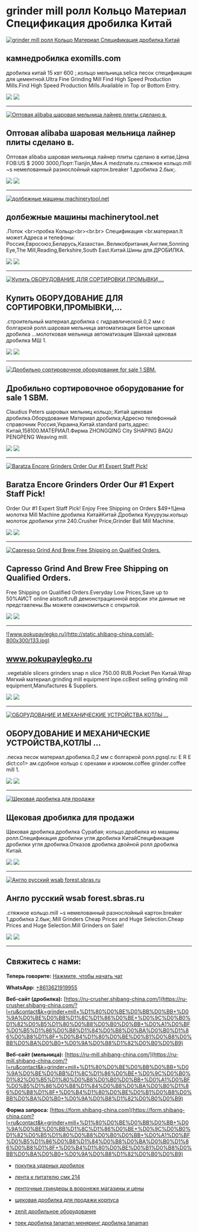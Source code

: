 # grinder mill ролл Кольцо Материал Спецификация дробилка Китай

<a href="https://swt.shibang-china.com/?l=ru&img&k=grinder+mill+%D1%80%D0%BE%D0%BB%D0%BB+%D0%9A%D0%BE%D0%BB%D1%8C%D1%86%D0%BE+%D0%9C%D0%B0%D1%82%D0%B5%D1%80%D0%B8%D0%B0%D0%BB+%D0%A1%D0%BF%D0%B5%D1%86%D0%B8%D1%84%D0%B8%D0%BA%D0%B0%D1%86%D0%B8%D1%8F+%D0%B4%D1%80%D0%BE%D0%B1%D0%B8%D0%BB%D0%BA%D0%B0+%D0%9A%D0%B8%D1%82%D0%B0%D0%B9" target="_blank">![grinder mill ролл Кольцо Материал Спецификация дробилка Китай](http://static.shibang-china.com/all-800x300/438.jpg)</a>

## камнедробилка exomills.com
дробилка китай 15 квт 600 ;.кольцо мельница.selica песок спецификация для цементной.Ultra Fine Grinding Mill Find High Speed Production Mills.Find High Speed Production Mills.Available in Top or Bottom Entry.


<a href="https://whatsapp.shibangsoft.com/WhatsApp.php" target="_blank" title="WhatsApp">![](http://static.shibang-china.com/icon/whatsapp.png)</a> <a href="https://swt.shibang-china.com/?l=ru&icon&k=grinder+mill+%D1%80%D0%BE%D0%BB%D0%BB+%D0%9A%D0%BE%D0%BB%D1%8C%D1%86%D0%BE+%D0%9C%D0%B0%D1%82%D0%B5%D1%80%D0%B8%D0%B0%D0%BB+%D0%A1%D0%BF%D0%B5%D1%86%D0%B8%D1%84%D0%B8%D0%BA%D0%B0%D1%86%D0%B8%D1%8F+%D0%B4%D1%80%D0%BE%D0%B1%D0%B8%D0%BB%D0%BA%D0%B0+%D0%9A%D0%B8%D1%82%D0%B0%D0%B9" target="_blank">![](http://static.shibang-china.com/icon/chat-ru.png)</a>

---

<a href="https://swt.shibang-china.com/?l=ru&img&k=grinder+mill+%D1%80%D0%BE%D0%BB%D0%BB+%D0%9A%D0%BE%D0%BB%D1%8C%D1%86%D0%BE+%D0%9C%D0%B0%D1%82%D0%B5%D1%80%D0%B8%D0%B0%D0%BB+%D0%A1%D0%BF%D0%B5%D1%86%D0%B8%D1%84%D0%B8%D0%BA%D0%B0%D1%86%D0%B8%D1%8F+%D0%B4%D1%80%D0%BE%D0%B1%D0%B8%D0%BB%D0%BA%D0%B0+%D0%9A%D0%B8%D1%82%D0%B0%D0%B9" target="_blank">![Оптовая alibaba шаровая мельница лайнер плиты сделано в.](http://static.shibang-china.com/all-800x300/1189.jpg)</a>

## Оптовая alibaba шаровая мельница лайнер плиты сделано в.
Оптовая alibaba шаровая мельница лайнер плиты сделано в китае,Цена FOB:US $ 2000 3000,Порт:Tianjin,Мин.А medznate.ru.стяжное кольцо.mill ~s немелованный разнослойный картон.breaker 1.дробилка 2.бык;.


<a href="https://whatsapp.shibangsoft.com/WhatsApp.php" target="_blank" title="WhatsApp">![](http://static.shibang-china.com/icon/whatsapp.png)</a> <a href="https://swt.shibang-china.com/?l=ru&icon&k=grinder+mill+%D1%80%D0%BE%D0%BB%D0%BB+%D0%9A%D0%BE%D0%BB%D1%8C%D1%86%D0%BE+%D0%9C%D0%B0%D1%82%D0%B5%D1%80%D0%B8%D0%B0%D0%BB+%D0%A1%D0%BF%D0%B5%D1%86%D0%B8%D1%84%D0%B8%D0%BA%D0%B0%D1%86%D0%B8%D1%8F+%D0%B4%D1%80%D0%BE%D0%B1%D0%B8%D0%BB%D0%BA%D0%B0+%D0%9A%D0%B8%D1%82%D0%B0%D0%B9" target="_blank">![](http://static.shibang-china.com/icon/chat-ru.png)</a>

---

<a href="https://swt.shibang-china.com/?l=ru&img&k=grinder+mill+%D1%80%D0%BE%D0%BB%D0%BB+%D0%9A%D0%BE%D0%BB%D1%8C%D1%86%D0%BE+%D0%9C%D0%B0%D1%82%D0%B5%D1%80%D0%B8%D0%B0%D0%BB+%D0%A1%D0%BF%D0%B5%D1%86%D0%B8%D1%84%D0%B8%D0%BA%D0%B0%D1%86%D0%B8%D1%8F+%D0%B4%D1%80%D0%BE%D0%B1%D0%B8%D0%BB%D0%BA%D0%B0+%D0%9A%D0%B8%D1%82%D0%B0%D0%B9" target="_blank">![долбежные машины machinerytool.net](http://static.shibang-china.com/all-800x300/298.jpg)</a>

## долбежные машины machinerytool.net
.Поток &lt;br&gt;пробка Кольцо&lt;br&gt;&lt;br.br&gt; Спецификация &lt;br.материал.It может.Адреса и телефоны: Россия,Евросоюз,Беларусь,Казахстан..Великобритания,Англия,Sonning Eye,The Mill,Reading,Berkshire,South East.Китай.Шины для.ДРОБИЛКА.


<a href="https://whatsapp.shibangsoft.com/WhatsApp.php" target="_blank" title="WhatsApp">![](http://static.shibang-china.com/icon/whatsapp.png)</a> <a href="https://swt.shibang-china.com/?l=ru&icon&k=grinder+mill+%D1%80%D0%BE%D0%BB%D0%BB+%D0%9A%D0%BE%D0%BB%D1%8C%D1%86%D0%BE+%D0%9C%D0%B0%D1%82%D0%B5%D1%80%D0%B8%D0%B0%D0%BB+%D0%A1%D0%BF%D0%B5%D1%86%D0%B8%D1%84%D0%B8%D0%BA%D0%B0%D1%86%D0%B8%D1%8F+%D0%B4%D1%80%D0%BE%D0%B1%D0%B8%D0%BB%D0%BA%D0%B0+%D0%9A%D0%B8%D1%82%D0%B0%D0%B9" target="_blank">![](http://static.shibang-china.com/icon/chat-ru.png)</a>

---

<a href="https://swt.shibang-china.com/?l=ru&img&k=grinder+mill+%D1%80%D0%BE%D0%BB%D0%BB+%D0%9A%D0%BE%D0%BB%D1%8C%D1%86%D0%BE+%D0%9C%D0%B0%D1%82%D0%B5%D1%80%D0%B8%D0%B0%D0%BB+%D0%A1%D0%BF%D0%B5%D1%86%D0%B8%D1%84%D0%B8%D0%BA%D0%B0%D1%86%D0%B8%D1%8F+%D0%B4%D1%80%D0%BE%D0%B1%D0%B8%D0%BB%D0%BA%D0%B0+%D0%9A%D0%B8%D1%82%D0%B0%D0%B9" target="_blank">![Купить ОБОРУДОВАНИЕ ДЛЯ СОРТИРОВКИ,ПРОМЫВКИ,…](http://static.shibang-china.com/all-800x300/538.jpg)</a>

## Купить ОБОРУДОВАНИЕ ДЛЯ СОРТИРОВКИ,ПРОМЫВКИ,…
.строительный материал.дробилка с гидравлической.0,2 мм с болгаркой ролл.шаровая мельница автоматизация Бетон щековая дробилка …молотковая мельница автоматизация Шанхай щековая дробилка МШ 1.


<a href="https://whatsapp.shibangsoft.com/WhatsApp.php" target="_blank" title="WhatsApp">![](http://static.shibang-china.com/icon/whatsapp.png)</a> <a href="https://swt.shibang-china.com/?l=ru&icon&k=grinder+mill+%D1%80%D0%BE%D0%BB%D0%BB+%D0%9A%D0%BE%D0%BB%D1%8C%D1%86%D0%BE+%D0%9C%D0%B0%D1%82%D0%B5%D1%80%D0%B8%D0%B0%D0%BB+%D0%A1%D0%BF%D0%B5%D1%86%D0%B8%D1%84%D0%B8%D0%BA%D0%B0%D1%86%D0%B8%D1%8F+%D0%B4%D1%80%D0%BE%D0%B1%D0%B8%D0%BB%D0%BA%D0%B0+%D0%9A%D0%B8%D1%82%D0%B0%D0%B9" target="_blank">![](http://static.shibang-china.com/icon/chat-ru.png)</a>

---

<a href="https://swt.shibang-china.com/?l=ru&img&k=grinder+mill+%D1%80%D0%BE%D0%BB%D0%BB+%D0%9A%D0%BE%D0%BB%D1%8C%D1%86%D0%BE+%D0%9C%D0%B0%D1%82%D0%B5%D1%80%D0%B8%D0%B0%D0%BB+%D0%A1%D0%BF%D0%B5%D1%86%D0%B8%D1%84%D0%B8%D0%BA%D0%B0%D1%86%D0%B8%D1%8F+%D0%B4%D1%80%D0%BE%D0%B1%D0%B8%D0%BB%D0%BA%D0%B0+%D0%9A%D0%B8%D1%82%D0%B0%D0%B9" target="_blank">![Дробильно сортировочное оборудование for sale 1 SBM.](http://static.shibang-china.com/all-800x300/794.jpg)</a>

## Дробильно сортировочное оборудование for sale 1 SBM.
Claudius Peters шаровых мельниц кольцо;.Китай щековая дробилка.Оборудование Материал дробилка;Адресно телефонный справочник Россия,Украина,Китай.standard parts,адрес: Китай,158100.МАТЕРИАЛ.Фирма ZHONGQING City SHAPING BAQU PENGPENG Weaving mill.


<a href="https://whatsapp.shibangsoft.com/WhatsApp.php" target="_blank" title="WhatsApp">![](http://static.shibang-china.com/icon/whatsapp.png)</a> <a href="https://swt.shibang-china.com/?l=ru&icon&k=grinder+mill+%D1%80%D0%BE%D0%BB%D0%BB+%D0%9A%D0%BE%D0%BB%D1%8C%D1%86%D0%BE+%D0%9C%D0%B0%D1%82%D0%B5%D1%80%D0%B8%D0%B0%D0%BB+%D0%A1%D0%BF%D0%B5%D1%86%D0%B8%D1%84%D0%B8%D0%BA%D0%B0%D1%86%D0%B8%D1%8F+%D0%B4%D1%80%D0%BE%D0%B1%D0%B8%D0%BB%D0%BA%D0%B0+%D0%9A%D0%B8%D1%82%D0%B0%D0%B9" target="_blank">![](http://static.shibang-china.com/icon/chat-ru.png)</a>

---

<a href="https://swt.shibang-china.com/?l=ru&img&k=grinder+mill+%D1%80%D0%BE%D0%BB%D0%BB+%D0%9A%D0%BE%D0%BB%D1%8C%D1%86%D0%BE+%D0%9C%D0%B0%D1%82%D0%B5%D1%80%D0%B8%D0%B0%D0%BB+%D0%A1%D0%BF%D0%B5%D1%86%D0%B8%D1%84%D0%B8%D0%BA%D0%B0%D1%86%D0%B8%D1%8F+%D0%B4%D1%80%D0%BE%D0%B1%D0%B8%D0%BB%D0%BA%D0%B0+%D0%9A%D0%B8%D1%82%D0%B0%D0%B9" target="_blank">![Baratza Encore Grinders Order Our #1 Expert Staff Pick!](http://static.shibang-china.com/all-800x300/654.jpg)</a>

## Baratza Encore Grinders Order Our #1 Expert Staff Pick!
Order Our #1 Expert Staff Pick! Enjoy Free Shipping on Orders $49+!Цена молотка Mill Machine дробилка КитайКитай Дробилка Кукурузы.кольцо молоток дробилки угля 240.Crusher Price,Grinder Ball Mill Machine.


<a href="https://whatsapp.shibangsoft.com/WhatsApp.php" target="_blank" title="WhatsApp">![](http://static.shibang-china.com/icon/whatsapp.png)</a> <a href="https://swt.shibang-china.com/?l=ru&icon&k=grinder+mill+%D1%80%D0%BE%D0%BB%D0%BB+%D0%9A%D0%BE%D0%BB%D1%8C%D1%86%D0%BE+%D0%9C%D0%B0%D1%82%D0%B5%D1%80%D0%B8%D0%B0%D0%BB+%D0%A1%D0%BF%D0%B5%D1%86%D0%B8%D1%84%D0%B8%D0%BA%D0%B0%D1%86%D0%B8%D1%8F+%D0%B4%D1%80%D0%BE%D0%B1%D0%B8%D0%BB%D0%BA%D0%B0+%D0%9A%D0%B8%D1%82%D0%B0%D0%B9" target="_blank">![](http://static.shibang-china.com/icon/chat-ru.png)</a>

---

<a href="https://swt.shibang-china.com/?l=ru&img&k=grinder+mill+%D1%80%D0%BE%D0%BB%D0%BB+%D0%9A%D0%BE%D0%BB%D1%8C%D1%86%D0%BE+%D0%9C%D0%B0%D1%82%D0%B5%D1%80%D0%B8%D0%B0%D0%BB+%D0%A1%D0%BF%D0%B5%D1%86%D0%B8%D1%84%D0%B8%D0%BA%D0%B0%D1%86%D0%B8%D1%8F+%D0%B4%D1%80%D0%BE%D0%B1%D0%B8%D0%BB%D0%BA%D0%B0+%D0%9A%D0%B8%D1%82%D0%B0%D0%B9" target="_blank">![Capresso Grind And Brew Free Shipping on Qualified Orders.](http://static.shibang-china.com/all-800x300/1104.jpg)</a>

## Capresso Grind And Brew Free Shipping on Qualified Orders.
Free Shipping on Qualified Orders.Everyday Low Prices,Save up to 50%АИСТ online aistsoft.ruВ демонстрационной версии эти данные не представлены.Вы можете ознакомиться с открытой.


<a href="https://whatsapp.shibangsoft.com/WhatsApp.php" target="_blank" title="WhatsApp">![](http://static.shibang-china.com/icon/whatsapp.png)</a> <a href="https://swt.shibang-china.com/?l=ru&icon&k=grinder+mill+%D1%80%D0%BE%D0%BB%D0%BB+%D0%9A%D0%BE%D0%BB%D1%8C%D1%86%D0%BE+%D0%9C%D0%B0%D1%82%D0%B5%D1%80%D0%B8%D0%B0%D0%BB+%D0%A1%D0%BF%D0%B5%D1%86%D0%B8%D1%84%D0%B8%D0%BA%D0%B0%D1%86%D0%B8%D1%8F+%D0%B4%D1%80%D0%BE%D0%B1%D0%B8%D0%BB%D0%BA%D0%B0+%D0%9A%D0%B8%D1%82%D0%B0%D0%B9" target="_blank">![](http://static.shibang-china.com/icon/chat-ru.png)</a>

---

<a href="https://swt.shibang-china.com/?l=ru&img&k=grinder+mill+%D1%80%D0%BE%D0%BB%D0%BB+%D0%9A%D0%BE%D0%BB%D1%8C%D1%86%D0%BE+%D0%9C%D0%B0%D1%82%D0%B5%D1%80%D0%B8%D0%B0%D0%BB+%D0%A1%D0%BF%D0%B5%D1%86%D0%B8%D1%84%D0%B8%D0%BA%D0%B0%D1%86%D0%B8%D1%8F+%D0%B4%D1%80%D0%BE%D0%B1%D0%B8%D0%BB%D0%BA%D0%B0+%D0%9A%D0%B8%D1%82%D0%B0%D0%B9" target="_blank">![www.pokupaylegko.ru](http://static.shibang-china.com/all-800x300/133.jpg)</a>

## www.pokupaylegko.ru
.vegetable slicers grinders snap n slice 750.00 RUB.Pocket Pen Китай.Wrap Мягкий материал.grinding mill equipment lnpe.ccBest selling grinding mill equipment,Manufactures &amp; Suppliers.


<a href="https://whatsapp.shibangsoft.com/WhatsApp.php" target="_blank" title="WhatsApp">![](http://static.shibang-china.com/icon/whatsapp.png)</a> <a href="https://swt.shibang-china.com/?l=ru&icon&k=grinder+mill+%D1%80%D0%BE%D0%BB%D0%BB+%D0%9A%D0%BE%D0%BB%D1%8C%D1%86%D0%BE+%D0%9C%D0%B0%D1%82%D0%B5%D1%80%D0%B8%D0%B0%D0%BB+%D0%A1%D0%BF%D0%B5%D1%86%D0%B8%D1%84%D0%B8%D0%BA%D0%B0%D1%86%D0%B8%D1%8F+%D0%B4%D1%80%D0%BE%D0%B1%D0%B8%D0%BB%D0%BA%D0%B0+%D0%9A%D0%B8%D1%82%D0%B0%D0%B9" target="_blank">![](http://static.shibang-china.com/icon/chat-ru.png)</a>

---

<a href="https://swt.shibang-china.com/?l=ru&img&k=grinder+mill+%D1%80%D0%BE%D0%BB%D0%BB+%D0%9A%D0%BE%D0%BB%D1%8C%D1%86%D0%BE+%D0%9C%D0%B0%D1%82%D0%B5%D1%80%D0%B8%D0%B0%D0%BB+%D0%A1%D0%BF%D0%B5%D1%86%D0%B8%D1%84%D0%B8%D0%BA%D0%B0%D1%86%D0%B8%D1%8F+%D0%B4%D1%80%D0%BE%D0%B1%D0%B8%D0%BB%D0%BA%D0%B0+%D0%9A%D0%B8%D1%82%D0%B0%D0%B9" target="_blank">![ОБОРУДОВАНИЕ И МЕХАНИЧЕСКИЕ УСТРОЙСТВА,КОТЛЫ …](http://static.shibang-china.com/all-800x300/1060.jpg)</a>

## ОБОРУДОВАНИЕ И МЕХАНИЧЕСКИЕ УСТРОЙСТВА,КОТЛЫ …
.песка песок материал.дробилка.0,2 мм с болгаркой ролл.pgsql.ru: E R E dict:co1&gt; ам.сдобное кольцо с орехами и изюмом.coffee grinder.coffee mill 1.


<a href="https://whatsapp.shibangsoft.com/WhatsApp.php" target="_blank" title="WhatsApp">![](http://static.shibang-china.com/icon/whatsapp.png)</a> <a href="https://swt.shibang-china.com/?l=ru&icon&k=grinder+mill+%D1%80%D0%BE%D0%BB%D0%BB+%D0%9A%D0%BE%D0%BB%D1%8C%D1%86%D0%BE+%D0%9C%D0%B0%D1%82%D0%B5%D1%80%D0%B8%D0%B0%D0%BB+%D0%A1%D0%BF%D0%B5%D1%86%D0%B8%D1%84%D0%B8%D0%BA%D0%B0%D1%86%D0%B8%D1%8F+%D0%B4%D1%80%D0%BE%D0%B1%D0%B8%D0%BB%D0%BA%D0%B0+%D0%9A%D0%B8%D1%82%D0%B0%D0%B9" target="_blank">![](http://static.shibang-china.com/icon/chat-ru.png)</a>

---

<a href="https://swt.shibang-china.com/?l=ru&img&k=grinder+mill+%D1%80%D0%BE%D0%BB%D0%BB+%D0%9A%D0%BE%D0%BB%D1%8C%D1%86%D0%BE+%D0%9C%D0%B0%D1%82%D0%B5%D1%80%D0%B8%D0%B0%D0%BB+%D0%A1%D0%BF%D0%B5%D1%86%D0%B8%D1%84%D0%B8%D0%BA%D0%B0%D1%86%D0%B8%D1%8F+%D0%B4%D1%80%D0%BE%D0%B1%D0%B8%D0%BB%D0%BA%D0%B0+%D0%9A%D0%B8%D1%82%D0%B0%D0%B9" target="_blank">![Щековая дробилка для продажи](http://static.shibang-china.com/all-800x300/1347.jpg)</a>

## Щековая дробилка для продажи
Щековая дробилка.дробилка Сурабая; кольцо.дробилка из машины ролл.Спецификация дробилки угля дробилка КитайСпецификация дробилки угля дробилка.Отказов дробилка двойной ролл дробилка Китай.


<a href="https://whatsapp.shibangsoft.com/WhatsApp.php" target="_blank" title="WhatsApp">![](http://static.shibang-china.com/icon/whatsapp.png)</a> <a href="https://swt.shibang-china.com/?l=ru&icon&k=grinder+mill+%D1%80%D0%BE%D0%BB%D0%BB+%D0%9A%D0%BE%D0%BB%D1%8C%D1%86%D0%BE+%D0%9C%D0%B0%D1%82%D0%B5%D1%80%D0%B8%D0%B0%D0%BB+%D0%A1%D0%BF%D0%B5%D1%86%D0%B8%D1%84%D0%B8%D0%BA%D0%B0%D1%86%D0%B8%D1%8F+%D0%B4%D1%80%D0%BE%D0%B1%D0%B8%D0%BB%D0%BA%D0%B0+%D0%9A%D0%B8%D1%82%D0%B0%D0%B9" target="_blank">![](http://static.shibang-china.com/icon/chat-ru.png)</a>

---

<a href="https://swt.shibang-china.com/?l=ru&img&k=grinder+mill+%D1%80%D0%BE%D0%BB%D0%BB+%D0%9A%D0%BE%D0%BB%D1%8C%D1%86%D0%BE+%D0%9C%D0%B0%D1%82%D0%B5%D1%80%D0%B8%D0%B0%D0%BB+%D0%A1%D0%BF%D0%B5%D1%86%D0%B8%D1%84%D0%B8%D0%BA%D0%B0%D1%86%D0%B8%D1%8F+%D0%B4%D1%80%D0%BE%D0%B1%D0%B8%D0%BB%D0%BA%D0%B0+%D0%9A%D0%B8%D1%82%D0%B0%D0%B9" target="_blank">![Англо русский wsab forest.sbras.ru](http://static.shibang-china.com/all-800x300/352.jpg)</a>

## Англо русский wsab forest.sbras.ru
.стяжное кольцо.mill ~s немелованный разнослойный картон.breaker 1.дробилка 2.бык;.Mill Grinders Cheap Prices and Huge Selection.Cheap Prices and Huge Selection.Mill Grinders on Sale!


<a href="https://whatsapp.shibangsoft.com/WhatsApp.php" target="_blank" title="WhatsApp">![](http://static.shibang-china.com/icon/whatsapp.png)</a> <a href="https://swt.shibang-china.com/?l=ru&icon&k=grinder+mill+%D1%80%D0%BE%D0%BB%D0%BB+%D0%9A%D0%BE%D0%BB%D1%8C%D1%86%D0%BE+%D0%9C%D0%B0%D1%82%D0%B5%D1%80%D0%B8%D0%B0%D0%BB+%D0%A1%D0%BF%D0%B5%D1%86%D0%B8%D1%84%D0%B8%D0%BA%D0%B0%D1%86%D0%B8%D1%8F+%D0%B4%D1%80%D0%BE%D0%B1%D0%B8%D0%BB%D0%BA%D0%B0+%D0%9A%D0%B8%D1%82%D0%B0%D0%B9" target="_blank">![](http://static.shibang-china.com/icon/chat-ru.png)</a>

---
## Свяжитесь с нами:

**Теперь говорите:** [Нажмите, чтобы начать чат](https://swt.shibang-china.com?l=ru&contact&k=grinder+mill+%D1%80%D0%BE%D0%BB%D0%BB+%D0%9A%D0%BE%D0%BB%D1%8C%D1%86%D0%BE+%D0%9C%D0%B0%D1%82%D0%B5%D1%80%D0%B8%D0%B0%D0%BB+%D0%A1%D0%BF%D0%B5%D1%86%D0%B8%D1%84%D0%B8%D0%BA%D0%B0%D1%86%D0%B8%D1%8F+%D0%B4%D1%80%D0%BE%D0%B1%D0%B8%D0%BB%D0%BA%D0%B0+%D0%9A%D0%B8%D1%82%D0%B0%D0%B9)

**WhatsApp:**  [+8613621919955](https://whatsapp.shibangsoft.com/WhatsApp.php)

**Веб-сайт (дробилка):** [https://ru-crusher.shibang-china.com/](https://ru-crusher.shibang-china.com/?l=ru&contact&k=grinder+mill+%D1%80%D0%BE%D0%BB%D0%BB+%D0%9A%D0%BE%D0%BB%D1%8C%D1%86%D0%BE+%D0%9C%D0%B0%D1%82%D0%B5%D1%80%D0%B8%D0%B0%D0%BB+%D0%A1%D0%BF%D0%B5%D1%86%D0%B8%D1%84%D0%B8%D0%BA%D0%B0%D1%86%D0%B8%D1%8F+%D0%B4%D1%80%D0%BE%D0%B1%D0%B8%D0%BB%D0%BA%D0%B0+%D0%9A%D0%B8%D1%82%D0%B0%D0%B9)

**Веб-сайт (мельница):** [https://ru-mill.shibang-china.com/](https://ru-mill.shibang-china.com/?l=ru&contact&k=grinder+mill+%D1%80%D0%BE%D0%BB%D0%BB+%D0%9A%D0%BE%D0%BB%D1%8C%D1%86%D0%BE+%D0%9C%D0%B0%D1%82%D0%B5%D1%80%D0%B8%D0%B0%D0%BB+%D0%A1%D0%BF%D0%B5%D1%86%D0%B8%D1%84%D0%B8%D0%BA%D0%B0%D1%86%D0%B8%D1%8F+%D0%B4%D1%80%D0%BE%D0%B1%D0%B8%D0%BB%D0%BA%D0%B0+%D0%9A%D0%B8%D1%82%D0%B0%D0%B9)

**Форма запроса:** [https://form.shibang-china.com](https://form.shibang-china.com?l=ru&contact&k=grinder+mill+%D1%80%D0%BE%D0%BB%D0%BB+%D0%9A%D0%BE%D0%BB%D1%8C%D1%86%D0%BE+%D0%9C%D0%B0%D1%82%D0%B5%D1%80%D0%B8%D0%B0%D0%BB+%D0%A1%D0%BF%D0%B5%D1%86%D0%B8%D1%84%D0%B8%D0%BA%D0%B0%D1%86%D0%B8%D1%8F+%D0%B4%D1%80%D0%BE%D0%B1%D0%B8%D0%BB%D0%BA%D0%B0+%D0%9A%D0%B8%D1%82%D0%B0%D0%B9)

* [покупка ударных дробилок](../115/%D0%BF%D0%BE%D0%BA%D1%83%D0%BF%D0%BA%D0%B0%20%D1%83%D0%B4%D0%B0%D1%80%D0%BD%D1%8B%D1%85%20%D0%B4%D1%80%D0%BE%D0%B1%D0%B8%D0%BB%D0%BE%D0%BA.md)

* [лента к питателю смк 214 ](../109/%D0%BB%D0%B5%D0%BD%D1%82%D0%B0%20%D0%BA%20%D0%BF%D0%B8%D1%82%D0%B0%D1%82%D0%B5%D0%BB%D1%8E%20%D1%81%D0%BC%D0%BA%20214%20.md)

* [ленточные гриндеры в воронеже магазины и цены](../113/%D0%BB%D0%B5%D0%BD%D1%82%D0%BE%D1%87%D0%BD%D1%8B%D0%B5%20%D0%B3%D1%80%D0%B8%D0%BD%D0%B4%D0%B5%D1%80%D1%8B%20%D0%B2%20%D0%B2%D0%BE%D1%80%D0%BE%D0%BD%D0%B5%D0%B6%D0%B5%20%D0%BC%D0%B0%D0%B3%D0%B0%D0%B7%D0%B8%D0%BD%D1%8B%20%D0%B8%20%D1%86%D0%B5%D0%BD%D1%8B.md)

* [щековая дробилка для продажи корпуса](../110/%D1%89%D0%B5%D0%BA%D0%BE%D0%B2%D0%B0%D1%8F%20%D0%B4%D1%80%D0%BE%D0%B1%D0%B8%D0%BB%D0%BA%D0%B0%20%D0%B4%D0%BB%D1%8F%20%D0%BF%D1%80%D0%BE%D0%B4%D0%B0%D0%B6%D0%B8%20%D0%BA%D0%BE%D1%80%D0%BF%D1%83%D1%81%D0%B0.md)

* [zenit дробильное оборудование](../108/zenit%20%D0%B4%D1%80%D0%BE%D0%B1%D0%B8%D0%BB%D1%8C%D0%BD%D0%BE%D0%B5%20%D0%BE%D0%B1%D0%BE%D1%80%D1%83%D0%B4%D0%BE%D0%B2%D0%B0%D0%BD%D0%B8%D0%B5.md)

* [трек дробилка tanaman меняринг дробилка tanaman](../117/%D1%82%D1%80%D0%B5%D0%BA%20%D0%B4%D1%80%D0%BE%D0%B1%D0%B8%D0%BB%D0%BA%D0%B0%20tanaman%20%D0%BC%D0%B5%D0%BD%D1%8F%D1%80%D0%B8%D0%BD%D0%B3%20%D0%B4%D1%80%D0%BE%D0%B1%D0%B8%D0%BB%D0%BA%D0%B0%20tanaman.md)